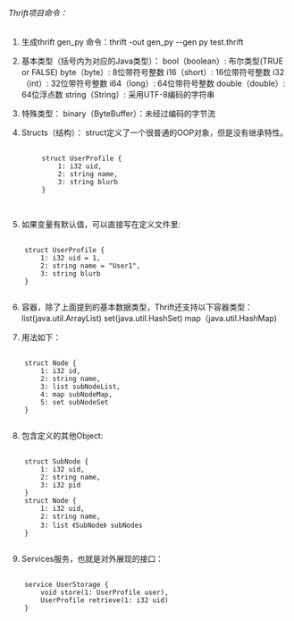 ###### Thrift项目命令：
1. 生成thrift gen_py 命令：thrift -out gen_py --gen py test.thrift
2. 基本类型（括号内为对应的Java类型）：
    bool（boolean）: 布尔类型(TRUE or FALSE)
    byte（byte）: 8位带符号整数
    i16（short）: 16位带符号整数
    i32（int）: 32位带符号整数
    i64（long）: 64位带符号整数
    double（double）: 64位浮点数
    string（String）: 采用UTF-8编码的字符串
 

3. 特殊类型：
    binary（ByteBuffer）：未经过编码的字节流

4. Structs（结构）：
    struct定义了一个很普通的OOP对象，但是没有继承特性。
    <pre>
        <code>
        struct UserProfile {
            1: i32 uid,
            2: string name,
            3: string blurb
        }
        </code>
    </pre>

5. 如果变量有默认值，可以直接写在定义文件里:
<pre>
    <code>
    struct UserProfile {
        1: i32 uid = 1,
        2: string name = "User1",
        3: string blurb
    }
    </code>
</pre>

6. 容器，除了上面提到的基本数据类型，Thrift还支持以下容器类型：
list(java.util.ArrayList)
set(java.util.HashSet)
map（java.util.HashMap)

7. 用法如下：
<pre>
    <code>
    struct Node {
        1: i32 id,
        2: string name,
        3: list<i32> subNodeList,
        4: map<i32,string> subNodeMap,
        5: set<i32> subNodeSet
    }
    </code>
</pre>

8. 包含定义的其他Object:
<pre>
    <code>
    struct SubNode {
        1: i32 uid,
        2: string name,
        3: i32 pid
    }
    struct Node {
        1: i32 uid,
        2: string name,
        3: list 《SubNode》 subNodes
    }
    </code>
</pre>

9. Services服务，也就是对外展现的接口：
<pre>
    <code>
    service UserStorage {
        void store(1: UserProfile user),
        UserProfile retrieve(1: i32 uid)
    }
    </code>
</pre>
